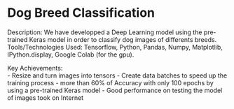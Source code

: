 # Dog Breed Classification

   Description: We have developped a Deep Learning model using the pre-trained Keras model in order to classify dog images of differents breeds.  
   Tools/Technologies Used: Tensorflow, Python, Pandas, Numpy, Matplotlib, IPython.display, Google Colab (for the gpu).  
   
   Key Achievements:  
      - Resize and turn images into tensors
      - Create data batches to speed up the training process
      - more than 60% of Accuracy with only 100 epochs by using a pre-trained Keras model
      - Good performance on testing the model of images took on Internet

